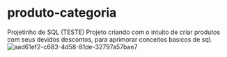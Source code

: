# produto-categoria
Projetinho de SQL (TESTE)
Projeto criando com o intuito de criar produtos com seus devidos descontos, para aprimorar conceitos basicos de sql.
![aad61ef2-c683-4d58-81de-32797a57bae7](https://user-images.githubusercontent.com/104575935/189251958-c4995835-33ca-4aad-9fc5-72b5b3648d0d.jpg)

